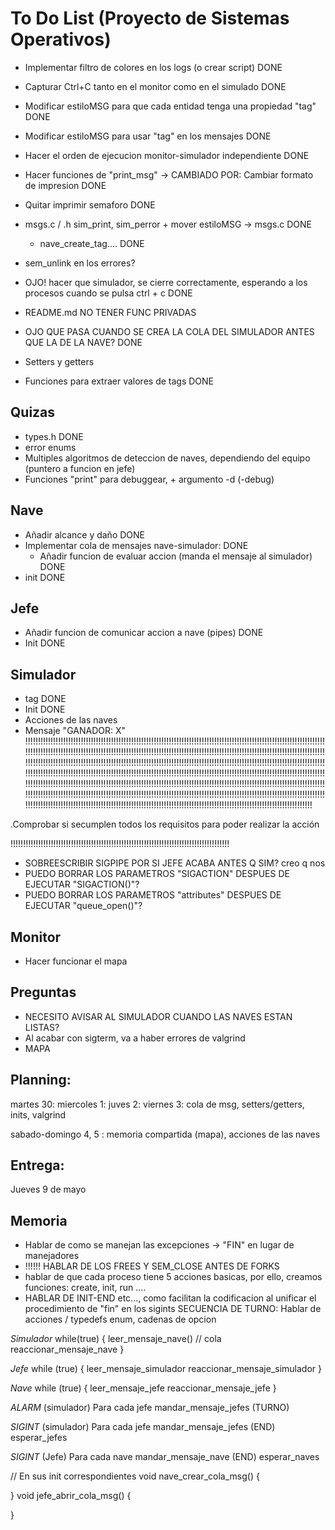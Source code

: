 # To Do List (Proyecto de Sistemas Operativos)
* Implementar filtro de colores en los logs (o crear script) DONE
* Capturar Ctrl+C tanto en el monitor como en el simulado DONE
* Modificar estiloMSG para que cada entidad tenga una propiedad "tag" DONE
* Modificar estiloMSG para usar "tag" en los mensajes DONE
* Hacer el orden de ejecucion monitor-simulador independiente DONE
* Hacer funciones de "print_msg" -> CAMBIADO POR: Cambiar formato de impresion DONE
* Quitar imprimir semaforo DONE
* msgs.c / .h  sim_print, sim_perror + mover estiloMSG -> msgs.c DONE
	* nave_create_tag.... DONE

* sem_unlink en los errores?  
* OJO! hacer que simulador, se cierre correctamente, esperando a los procesos cuando se pulsa ctrl + c DONE
* README.md 
NO TENER FUNC PRIVADAS 
* OJO QUE PASA CUANDO SE CREA LA COLA DEL SIMULADOR ANTES QUE LA DE LA NAVE? DONE

* Setters y getters 
* Funciones para extraer valores de tags DONE

## Quizas
* types.h DONE
* error enums 
* Multiples algoritmos de deteccion de naves, dependiendo del equipo (puntero a funcion en jefe)
* Funciones "print" para debuggear, + argumento -d (-debug)

## Nave
* Añadir alcance y daño DONE
* Implementar cola de mensajes nave-simulador: 	DONE
	* Añadir funcion de evaluar accion (manda el mensaje al simulador) DONE
* init	DONE

## Jefe
* Añadir funcion de comunicar accion a nave (pipes) DONE
* Init	DONE

## Simulador
* tag	DONE
* Init DONE
* Acciones de las naves 
* Mensaje "GANADOR: X"
!!!!!!!!!!!!!!!!!!!!!!!!!!!!!!!!!!!!!!!!!!!!!!!!!!!!!!!!!!!!!!!!!!!!!!!!!!!!!!!!!!!!!!!!!!!!!!!!!!!!!!!!!!!!!!!!!!!!!!!!!!!!!!!!!!!!!!!!!!!!!!!!!!!!!!!!!!!!!!!!!!!!!!!!!!!!!!!!!!!!!!!!!!!!!!!!!!!!!!!!!!!!!!!!!!!!!!!!!!!!!!!!!!!!!!!!!!!!!!!!!!!!!!!!!!!!!!!!!!!!!!!!!!!!!!!!!!!!!!!!!!!!!!!!!!!!!!!!!!!!!!!!!!!!!!!!!!!!!!!!!!!!!!!!!!!!!!!!!!!!!!!!!!!!!!!!!!!!!!!!!!!!!!!!!!!!!!!!!!!!!!!!!!!!!!!!!!!!!!!!!!!!!!!!!!!!!!!!!!!!!!!!!!!!!!!!!!!!!!!!!!!!!!!!!!!!!!!!!!!!!!!!!!!!!!!!!!!!!!!!!!!!!!!!!!!!!!!!!!!!!!!!!!!!!!!!!!!!!!!!!!!!!!!!!!!!!!!!!!!!!!!!!!!!!!!!!!!!!!!!!!!!!!!!!!!!!!!!!!!!!!!!!!!!!!!!!!!!!!!!!!!!!!!!!!!!!!!!!!!!!!!!!!!!!!!!!!!!!!!!!!!!!!!!!!!!!!!!!!!!!!!!!!!!!!!!!!!!!!!!!!!!!!!!!!!!!!!!!!!!!!!!!!!!!!!!!!!!!!!!!!!!!!!!!!!!!!!!!!!!!!!!!!!!!!!!!!!!!!!!!!!!!!!!!!!!!!!!!!!!!!!!!!!!!!!!!!!!!!!!!!!!!!!!!!!!!!!!!!!!!!!!!!!!

.Comprobar si secumplen todos los requisitos para poder realizar la acción 

!!!!!!!!!!!!!!!!!!!!!!!!!!!!!!!!!!!!!!!!!!!!!!!!!!!!!!!!!!!!!!!!!!!!!!!!!!!!!!!!!!!!!!!
* SOBREESCRIBIR SIGPIPE POR SI JEFE ACABA ANTES Q SIM? creo q nos
* PUEDO BORRAR LOS PARAMETROS "SIGACTION" DESPUES DE EJECUTAR "SIGACTION()"?
* PUEDO BORRAR LOS PARAMETROS "attributes" DESPUES DE EJECUTAR "queue_open()"?



## Monitor
* Hacer funcionar el mapa

## Preguntas 

* NECESITO AVISAR AL SIMULADOR CUANDO LAS NAVES ESTAN LISTAS?
* Al acabar con sigterm, va a haber errores de valgrind	
* MAPA

## Planning: 
martes 30:
miercoles 1: 
juves 2: 
viernes 3: cola de msg, setters/getters, inits, valgrind

sabado-domingo 4, 5 : memoria compartida (mapa), acciones de las naves

## Entrega:
Jueves 9 de mayo


## Memoria
* Hablar de como se manejan las excepciones -> "FIN" en lugar de manejadores
* !!!!!! HABLAR DE LOS FREES Y SEM_CLOSE ANTES DE FORKS
* hablar de que cada proceso tiene 5 acciones basicas, por ello, creamos funciones: create, init, run ....
* HABLAR DE INIT-END etc..., como facilitan la codificacion al unificar el procedimiento de "fin" en los sigints
SECUENCIA DE TURNO: 
Hablar de acciones / typedefs enum, cadenas de opcion

*Simulador*
while(true) {
	leer_mensaje_nave() // cola
	reaccionar_mensaje_nave
}	

*Jefe* 
while (true) {
	leer_mensaje_simulador
	reaccionar_mensaje_simulador
}

*Nave* 
while (true) {
	leer_mensaje_jefe
	reaccionar_mensaje_jefe
}


*ALARM*  (simulador) 
Para cada jefe
	mandar_mensaje_jefes (TURNO)

*SIGINT* (simulador)
Para cada jefe
	mandar_mensaje_jefes (END)
esperar_jefes

*SIGINT* (Jefe)
Para cada nave
	mandar_mensaje_nave (END)
esperar_naves


// En sus init correspondientes
void nave_crear_cola_msg() {

}
void jefe_abrir_cola_msg() {
    
}

